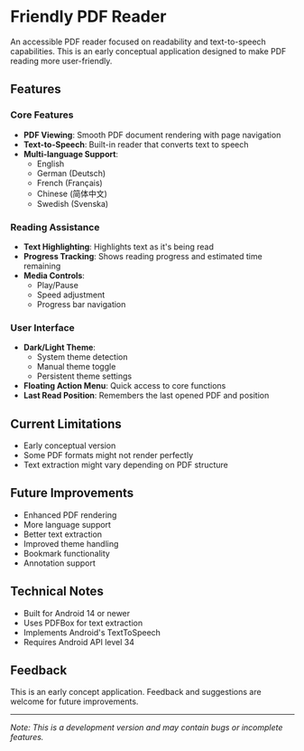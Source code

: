 # Friendly PDF Reader

An accessible PDF reader focused on readability and text-to-speech capabilities. This is an early conceptual application designed to make PDF reading more user-friendly.

## Features

### Core Features

- **PDF Viewing**: Smooth PDF document rendering with page navigation
- **Text-to-Speech**: Built-in reader that converts text to speech
- **Multi-language Support**:
  - English
  - German (Deutsch)
  - French (Français)
  - Chinese (简体中文)
  - Swedish (Svenska)

### Reading Assistance

- **Text Highlighting**: Highlights text as it's being read
- **Progress Tracking**: Shows reading progress and estimated time remaining
- **Media Controls**:
  - Play/Pause
  - Speed adjustment
  - Progress bar navigation

### User Interface

- **Dark/Light Theme**:
  - System theme detection
  - Manual theme toggle
  - Persistent theme settings
- **Floating Action Menu**: Quick access to core functions
- **Last Read Position**: Remembers the last opened PDF and position

## Current Limitations

- Early conceptual version
- Some PDF formats might not render perfectly
- Text extraction might vary depending on PDF structure

## Future Improvements

- Enhanced PDF rendering
- More language support
- Better text extraction
- Improved theme handling
- Bookmark functionality
- Annotation support

## Technical Notes

- Built for Android 14 or newer
- Uses PDFBox for text extraction
- Implements Android's TextToSpeech
- Requires Android API level 34

## Feedback

This is an early concept application. Feedback and suggestions are welcome for future improvements.

---

*Note: This is a development version and may contain bugs or incomplete features.*
